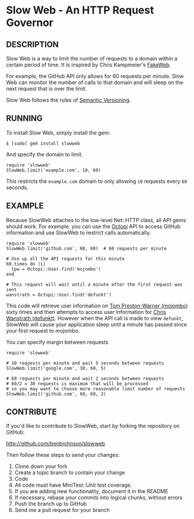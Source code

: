 Slow Web - An HTTP Request Governor
===================================

## DESCRIPTION

Slow Web is a way to limit the number of requests to a domain within a certain
period of time. It is inspired by Chris Kampmeier's
[FakeWeb](https://github.com/chrisk/fakeweb).

For example, the GitHub API only allows for 60 requests per minute. Slow Web can
monitor the number of calls to that domain and will sleep on the next request
that is over the limit.

Slow Web follows the rules of [Semantic Versioning](http://semver.org/).


## RUNNING

To install Slow Web, simply install the gem:

	$ [sudo] gem install slowweb

And specify the domain to limit.

	require 'slowweb'
	SlowWeb.limit('example.com', 10, 60)

This restricts the `example.com` domain to only allowing `10` requests every
`60` seconds.


## EXAMPLE

Because SlowWeb attaches to the low-level Net::HTTP class, all API gems should
work. For example, you can use the [Octopi](https://github.com/fcoury/octopi)
API to access GitHub information and use SlowWeb to restrict calls
automatically.

	require 'slowweb'
	SlowWeb.limit('github.com', 60, 60)  # 60 requests per minute
	
	# Use up all the API requests for this minute
	60.times do |i|
	  tpw = Octopi::User.find('mojombo')
	end
	
	# This request will wait until a minute after the first request was sent
	wanstrath = Octopi::User.find('defunkt')

This code will retrieve user information on
[Tom Preston-Warner (mojombo)](https://github.com/mojombo) sixty times and then
attempts to access user information for
[Chris Wanstrath (defunkt)](https://github.com/defunkt). However when the API
call is made to view `defunkt`, SlowWeb will cause your application sleep until
a minute has passed since your first request to mojombo.

You can specify margin between requests

    require 'slowweb'

    # 10 requests per minute and wait 5 seconds between requests
    SlowWeb.limit('google.com', 10, 60, 5)

    # 60 requests per minute and wait 2 seconds between requests
    # 60/2 = 30 requests is maximum that will be processed
    # so you may want to choose more reasonable limit number of requests
    SlowWeb.limit('github.com', 60, 60, 2)

## CONTRIBUTE

If you'd like to contribute to SlowWeb, start by forking the repository
on GitHub:

http://github.com/benbjohnson/slowweb

Then follow these steps to send your changes:

1. Clone down your fork
1. Create a topic branch to contain your change
1. Code
1. All code must have MiniTest::Unit test coverage.
1. If you are adding new functionality, document it in the README
1. If necessary, rebase your commits into logical chunks, without errors
1. Push the branch up to GitHub
1. Send me a pull request for your branch